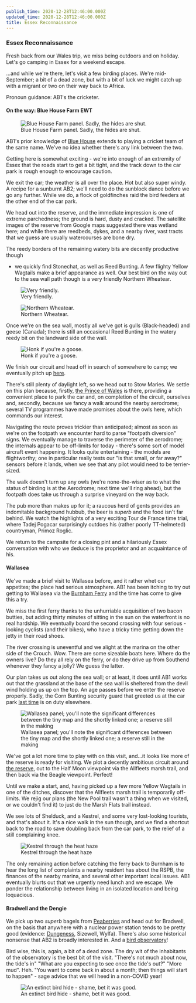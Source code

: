 ```yaml
---
publish_time: 2020-12-28T12:46:00.000Z
updated_time: 2020-12-28T12:46:00.000Z
title: Essex Reconnaissance
---
```


### Essex Reconnaissance

Fresh back from our Wales trip, we miss being outdoors and on holiday. Let's go
camping in Essex for a weekend escape.
 
...and while we're there, let's visit a few birding places. We're mid-September;
a bit of a dead zone, but with a bit of luck we might catch up with a migrant
or two on their way back to Africa.
 
Pronoun guidance: AB1's the cricketer.

#### On the way: Blue House Farm EWT

<figure class="figure">
  <img
    src="blue-house-farm.png"
    class="figure-img img-fluid rounded"
    alt="Blue House Farm panel. Sadly, the hides are shut."/>
  <figcaption class="figure-caption text-center">
    Blue House Farm panel. Sadly, the hides are shut.
  </figcaption>
</figure>

AB1's prior knowledge of [Blue House](https://www.essexwt.org.uk/nature-reserves/blue-house-farm)
extends to playing a cricket team of the same name. We've no idea whether
there's any link between the two.

Getting here is somewhat exciting - we're into enough of an extremity of
Essex that the roads start to get a bit tight, and the track down to the car
park is rough enough to encourage caution.

We exit the car; the weather is all over the place. Hot but also super windy.
A recipe for a sunburnt AB2; we'll need to do the sunblock dance before we
go any further. While we do, a flock of goldfinches raid the bird feeders at
the other end of the car park.

We head out into the reserve, and the immediate impression is one of extreme
parchedness; the ground is hard, dusty and cracked. The satellite images of
the reserve from Google maps suggested there was wetland here; and while
there are reedbeds, dykes, and a nearby river, vast tracts that we guess are
usually watercourses are bone dry.

The reedy borders of the remaining watery bits are decently productive though
- we quickly find Stonechat, as well as Reed Bunting. A few flighty Yellow
Wagtails make a brief appearance as well. Our best bird on the way out to
the sea wall path though is a very friendly Northern Wheatear.

<figure class="figure">
  <img
    src="wheatear.png"
    class="figure-img img-fluid rounded"
    alt="Very friendly."/>
  <figcaption class="figure-caption text-center">
    Very friendly.
  </figcaption>
</figure>

<figure class="figure">
  <img
    src="more-wheatear.png"
    class="figure-img img-fluid rounded"
    alt="Northern Wheatear."/>
  <figcaption class="figure-caption text-center">
    Northern Wheatear.
  </figcaption>
</figure>

Once we're on the sea wall, mostly all we've got is gulls (Black-headed) and
geese (Canada); there is still an occasional Reed Bunting in the watery reedy
bit on the landward side of the wall.

<figure class="figure">
  <img
    src="geese-wall.png"
    class="figure-img img-fluid rounded"
    alt="Honk if you're a goose."/>
  <figcaption class="figure-caption text-center">
    Honk if you're a goose.
  </figcaption>
</figure>

We finish our circuit and head off in search of somewhere to camp; we
eventually pitch up [here](http://www.greenlanecampingandcaravanning.co.uk/).

There's still plenty of daylight left, so we head out to Stow Maries. We
settle on this plan because, firstly, [the Prince of Wales](https://www.prince-stowmaries.net/)
is there, providing a convenient place to park the car and, on completion of
the circuit, ourselves and, secondly, because we fancy a walk around the
nearby aerodrome; several TV programmes have made promises about the owls
here, which commands our interest.

Navigating the route proves trickier than anticipated; almost as soon as we're
on the footpath we encounter hard to parse "footpath diversion" signs.
We eventually manage to traverse the perimeter of the aerodrome; the internals
appear to be off-limits for today - there's some sort of model aircraft event
happening. It looks quite entertaining - the models are flightworthy; one
in particular really tests our "is that small, or far away?" sensors before
it lands, when we see that any pilot would need to be terrier-sized.

The walk doesn't turn up any owls (we're none-the-wiser as to what the status
of birding is at the Aerodrome; next time we'll ring ahead), but the footpath
does take us through a surprise vineyard on the way back.

The pub more than makes up for it; a raucous herd of gents provides an
indomitable background hubbub, the beer is _superb_ and the food isn't far
behind. We watch the highlights of a very exciting Tour de France time trial,
where Tadej Pogacar surprisingly outdoes his (rather poorly TT-helmeted) 
countryman, Primoz Roglic.

We return to the campsite for a closing pint and a hilariously Essex
conversation with who we deduce is the proprietor and an acquaintance of
his.
 
#### Wallasea

We've made a brief visit to Wallasea before, and it rather whet our appetites;
the place had serious atmosphere. AB1 has been itching to try out getting to
Wallasea via the [Burnham Ferry](http://www.burnhamferry.co.uk/) and the time
has come to give this a try.

We miss the first ferry thanks to the unhurriable acquisition of two bacon
butties, but adding thirty minutes of sitting in the sun on the waterfront
is no real hardship. We eventually board the second crossing with four serious
-looking cyclists (and their bikes), who have a tricky time getting down the 
jetty in their road shoes.

The river crossing is uneventful and we alight at the marina on the other
side of the Crouch. Wow. There are some sizeable boats here. Where do the
owners live? Do they all rely on the ferry, or do they drive up from Southend
whenever they fancy a jolly? We guess the latter.

Our plan takes us out along the sea wall; or at least, it does until AB1 works
out that the grassland at the base of the sea wall is sheltered from the
devil wind holding us up on the top. An age passes before we enter the
reserve properly. Sadly, the Corn Bunting security guard that greeted us at
the car park [last time](/features/a-200-bird-year/part-10-an-excuse-for-essex.html) 
is on duty elsewhere.

<figure class="figure">
  <img
    src="wallasea-panel.png"
    class="figure-img img-fluid rounded"
    alt="Wallasea panel; you'll note the significant differences between the
     tiny map and the shortly linked one; a reserve still in the making"/>
  <figcaption class="figure-caption text-center">
    Wallasea panel; you'll note the significant differences between the tiny map and the shortly linked one; a reserve still in the making
  </figcaption>
</figure>

We've got a lot more time to play with on this visit, and...it looks like
more of the reserve is ready for visiting. We plot a decently ambitious
circuit around [the reserve](https://www.rspb.org.uk/globalassets/downloads/documents/reserves/wallasea-island-trail-guide.pdf),
out to the Half Moon viewpoint via the Allfleets marsh trail, and then back
via the Beagle viewpoint. Perfect!
 
Until we make a start, and, having picked up a few more Yellow Wagtails in
one of the ditches, discover that the Allfleets marsh trail is temporarily
off-limits. We rejig our plans (the New Pool trail wasn't a thing when we
visited, or we couldn't find it) to just do the Marsh Flats trail instead.
 
We see lots of Shelduck, and a Kestrel, and some very lost-looking tourists, and
that's about it. It's a nice walk in the sun though, and we find a shortcut
back to the road to save doubling back from the car park, to the relief of a
still complaining knee.

<figure class="figure">
  <img
    src="kes.png"
    class="figure-img img-fluid rounded"
    alt="Kestrel through the heat haze"/>
  <figcaption class="figure-caption text-center">
    Kestrel through the heat haze
  </figcaption>
</figure>

The only remaining action before catching the ferry back to Burnham is to
hear the long list of complaints a nearby resident has about the RSPB, the
finances of the nearby marina, and several other important local issues. AB1
eventually blurts out that we urgently need lunch and we escape. We ponder
the relationship between living in an isolated location and being loquacious.

#### Bradwell and the Dengie

We pick up two _superb_ bagels from [Peaberries](https://www.peaberriescoffee.co.uk/)
and head out for Bradwell, on the basis that anywhere with a nuclear power
station tends to be pretty good (evidence: [Dungeness](/features/a-200-bird-year/part-37-dungeness.md),
Sizewell, Wylfa). There's also some historical nonsense that AB2 is broadly
 interested in. And a [bird observatory](https://www.ebws.org.uk/birdsites/bradwell-bird-observatory-bbo)!
 
Bird wise, this is, again, a bit of a dead zone. The dry wit of the
inhabitants of the observatory is the best bit of the visit. "There's not
much about now, the tide's in" "What are you expecting to see once the tide's out?"
"More mud". Heh. "You want to come back in about a month; then things will start
to happen" - sage advice that we will heed in a non-COVID year!

<figure class="figure">
  <img
    src="dead-bird-hide.png"
    class="figure-img img-fluid rounded"
    alt="An extinct bird hide - shame, bet it was good."/>
  <figcaption class="figure-caption text-center">
    An extinct bird hide - shame, bet it was good.
  </figcaption>
</figure>